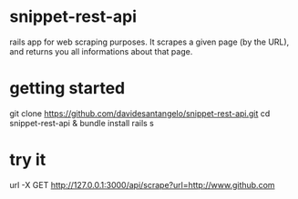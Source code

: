 # snippet-rest-api
rails app for web scraping purposes. It scrapes a given page (by the URL), and returns you all informations about that page.

# getting started

git clone https://github.com/davidesantangelo/snippet-rest-api.git
cd snippet-rest-api & bundle install
rails s 

# try it
url -X GET http://127.0.0.1:3000/api/scrape?url=http://www.github.com

